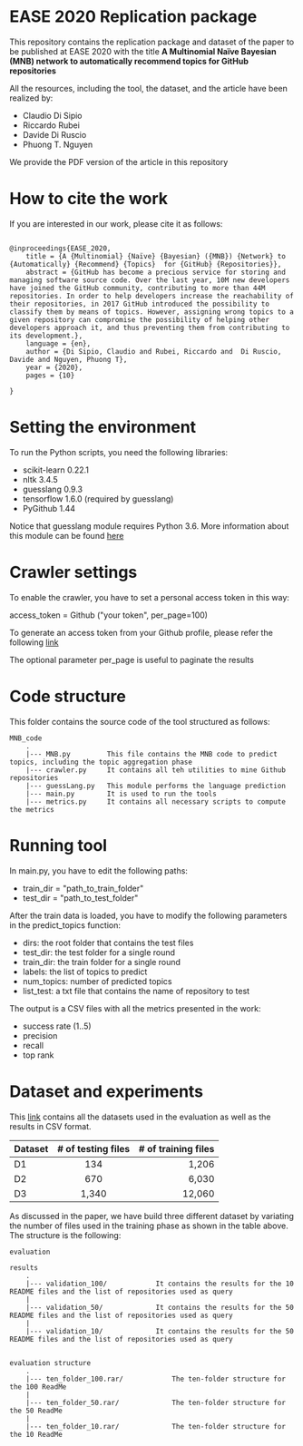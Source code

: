# EASE 2020 Replication package


This repository contains the replication package and dataset of the paper to be published at EASE 2020 with the title **A Multinomial Naïve Bayesian (MNB) network to
automatically recommend topics for GitHub repositories**

All the resources, including the tool, the dataset, and the article have been realized by:

- Claudio Di Sipio 
- Riccardo Rubei
- Davide Di Ruscio
- Phuong T. Nguyen


We provide the PDF version of the article in this repository

# How to cite the work

If you are interested in our work, please cite it as follows:

```

@inproceedings{EASE_2020,
    title = {A {Multinomial} {Naïve} {Bayesian} ({MNB}) {Network} to {Automatically} {Recommend} {Topics}  for {GitHub} {Repositories}},
    abstract = {GitHub has become a precious service for storing and managing software source code. Over the last year, 10M new developers have joined the GitHub community, contributing to more than 44M repositories. In order to help developers increase the reachability of their repositories, in 2017 GitHub introduced the possibility to classify them by means of topics. However, assigning wrong topics to a given repository can compromise the possibility of helping other developers approach it, and thus preventing them from contributing to its development.},
    language = {en},
    author = {Di Sipio, Claudio and Rubei, Riccardo and  Di Ruscio, Davide and Nguyen, Phuong T},
    year = {2020},
    pages = {10}

}       
```



# Setting the environment 

To run the Python scripts, you need the following libraries:

- scikit-learn 0.22.1
- nltk 3.4.5
- guesslang 0.9.3
- tensorflow 1.6.0 (required by guesslang)
- PyGithub 1.44

Notice that guesslang module requires Python 3.6. More information about this module can be found [here](https://pypi.org/project/guesslang/)

# Crawler settings

To enable the crawler, you have to set a personal access token in this way:

access_token = Github ("your token", per_page=100)

To generate an access token from your Github profile, please refer the following [link](https://help.github.com/en/github/authenticating-to-github/creating-a-personal-access-token-for-the-command-line)

The optional parameter per_page is useful to paginate the results

# Code structure 

This folder contains the source code of the tool structured as follows:
```
MNB_code
    .
    |--- MNB.py         This file contains the MNB code to predict topics, including the topic aggregation phase
    |--- crawler.py     It contains all teh utilities to mine Github repositories
    |--- guessLang.py   This module performs the language prediction
    |--- main.py        It is used to run the tools
    |--- metrics.py     It contains all necessary scripts to compute the metrics         
```


# Running tool 

In main.py, you have to edit the following paths:

- train_dir = "path_to_train_folder"
- test_dir = "path_to_test_folder"


After the train data is loaded, you have to modify the following parameters in the predict_topics function: 

- dirs: the root folder that contains the test files
- test_dir: the test folder for a single round
- train_dir: the train folder for a single round
- labels: the list of topics to predict
- num_topics: number of predicted topics
- list_test: a txt file that contains the name of repository to test

The output is a CSV files with all the metrics presented in the work:
- success rate (1..5)
- precision
- recall
- top rank



# Dataset and experiments

This [link](https://drive.google.com/drive/folders/197LCCfBTcpbqqaPfxO4C8V0t3f-XFnKT) contains all the datasets used in the evaluation as well as the results in CSV format. 

| Dataset   | #  of testing files |  # of training files |
|---------- |:-------------------:|---------------------:|
| D1        | 134                 |   1,206              |
| D2        | 670                 |   6,030              |
| D3        | 1,340               |   12,060             |


As discussed in the paper, we have build three different dataset by variating the number of files used in the training phase as shown in the table above. The structure is the following:

```
evaluation

results
    .
    |--- validation_100/            It contains the results for the 10 README files and the list of repositories used as query 
    |
    |--- validation_50/             It contains the results for the 50 README files and the list of repositories used as query 
    |
    |--- validation_10/             It contains the results for the 50 README files and the list of repositories used as query


evaluation structure
    .
    |--- ten_folder_100.rar/            The ten-folder structure for the 100 ReadMe
    |
    |--- ten_folder_50.rar/             The ten-folder structure for the 50 ReadMe
    |
    |--- ten_folder_10.rar/             The ten-folder structure for the 10 ReadMe
    
```





